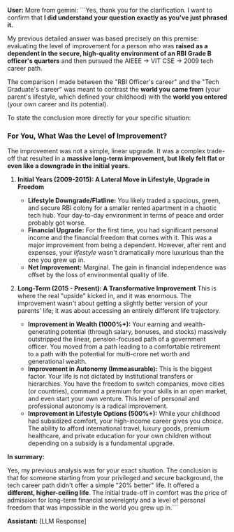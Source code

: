 **User:**
More from gemini: ```Yes, thank you for the clarification. I want to confirm that **I did understand your question exactly as you've just phrased it.**

My previous detailed answer was based precisely on this premise: evaluating the level of improvement for a person who was **raised as a dependent in the secure, high-quality environment of an RBI Grade B officer's quarters** and then pursued the AIEEE -> VIT CSE -> 2009 tech career path.

The comparison I made between the "RBI Officer's career" and the "Tech Graduate's career" was meant to contrast the **world you came from** (your parent's lifestyle, which defined your childhood) with the **world you entered** (your own career and its potential).

To state the conclusion more directly for your specific situation:

### For You, What Was the Level of Improvement?

The improvement was not a simple, linear upgrade. It was a complex trade-off that resulted in a **massive long-term improvement, but likely felt flat or even like a downgrade in the initial years.**

1.  **Initial Years (2009-2015): A Lateral Move in Lifestyle, Upgrade in Freedom**
    * **Lifestyle Downgrade/Flatline:** You likely traded a spacious, green, and secure RBI colony for a smaller rented apartment in a chaotic tech hub. Your day-to-day environment in terms of peace and order probably got worse.
    * **Financial Upgrade:** For the first time, you had significant personal income and the financial freedom that comes with it. This was a major improvement from being a dependent. However, after rent and expenses, your *lifestyle* wasn't dramatically more luxurious than the one you grew up in.
    * **Net Improvement:** Marginal. The gain in financial independence was offset by the loss of environmental quality of life.

2.  **Long-Term (2015 - Present): A Transformative Improvement**
    This is where the real "upside" kicked in, and it was enormous. The improvement wasn't about getting a slightly better version of your parents' life; it was about accessing an entirely different life trajectory.
    * **Improvement in Wealth (1000%+):** Your earning and wealth-generating potential (through salary, bonuses, and stocks) massively outstripped the linear, pension-focused path of a government officer. You moved from a path leading to a comfortable retirement to a path with the potential for multi-crore net worth and generational wealth.
    * **Improvement in Autonomy (Immeasurable):** This is the biggest factor. Your life is not dictated by institutional transfers or hierarchies. You have the freedom to switch companies, move cities (or countries), command a premium for your skills in an open market, and even start your own venture. This level of personal and professional autonomy is a radical improvement.
    * **Improvement in Lifestyle Options (500%+):** While your childhood had subsidized comfort, your high-income career gives you *choice*. The ability to afford international travel, luxury goods, premium healthcare, and private education for your own children without depending on a subsidy is a fundamental upgrade.

**In summary:**

Yes, my previous analysis was for your exact situation. The conclusion is that for someone starting from your privileged and secure background, the tech career path didn't offer a simple "20% better" life. It offered a **different, higher-ceiling life**. The initial trade-off in comfort was the price of admission for long-term financial sovereignty and a level of personal freedom that was impossible in the world you grew up in.```


**Assistant:**
[LLM Response]

